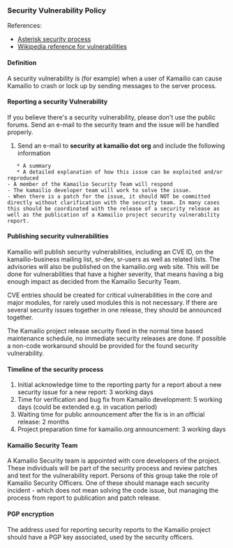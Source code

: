 ### Security Vulnerability Policy

References:

-   [Asterisk security process](https://wiki.asterisk.org/wiki/display/AST/Asterisk+Security+Vulnerabilities)
-   [Wikipedia reference for vulnerabilities](https://en.wikipedia.org/wiki/Vulnerability_(computing))

#### Definition

A security vulnerability is (for example) when a user of Kamailio can
cause Kamailio to crash or lock up by sending messages to the server
process.

#### Reporting a security Vulnerability

If you believe there's a security vulnerability, please don't use the
public forums. Send an e-mail to the security team and the issue will be
handled properly.

1.  Send an e-mail to **security at kamailio dot org** and include the
    following information

<!-- -->

       * A summary
       * A detailed explanation of how this issue can be exploited and/or reproduced
    - A member of the Kamailio Security Team will respond
    - The kamailio developer team will work to solve the issue.
    - When there is a patch for the issue, it should NOT be committed directly without clarification with the security team. In many cases this should be coordinated with the release of a security release as well as the publication of a Kamailio project security vulnerability report.

#### Publishing security vulnerabilities

Kamailio will publish security vulnerabilities, including an CVE ID, on
the kamailio-business mailing list, sr-dev, sr-users as well as related
lists. The advisories will also be published on the kamailio.org web
site. This will be done for vulnerabilities that have a higher severity,
that means having a big enough impact as decided from the Kamailio
Security Team.

CVE entries should be created for critical vulnerabilities in the core
and major modules, for rarely used modules this is not necessary. If
there are several security issues together in one release, they should
be announced together.

The Kamailio project release security fixed in the normal time based
maintenance schedule, no immediate security releases are done. If
possible a non-code workaround should be provided for the found security
vulnerability.

#### Timeline of the security process

1.  Initial acknowledge time to the reporting party for a report about a
    new security issue for a new report: 3 working days
2.  Time for verification and bug fix from Kamailio development: 5
    working days (could be extended e.g. in vacation period)
3.  Waiting time for public announcement after the fix is in an official
    release: 2 months
4.  Project preparation time for kamailio.org announcement: 3 working
    days

#### Kamailio Security Team

A Kamailio Security team is appointed with core developers of the
project. These individuals will be part of the security process and
review patches and text for the vulnerability report. Persons of this
group take the role of Kamailio Security Officers. One of these should
manage each security incident - which does not mean solving the code
issue, but managing the process from report to publication and patch
release.

#### PGP encryption

The address used for reporting security reports to the Kamailio project
should have a PGP key associated, used by the security officers.
